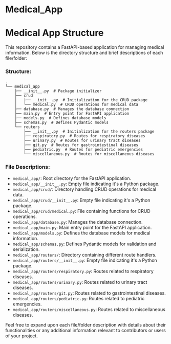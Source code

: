 # Medical_App

# Medical App Structure

This repository contains a FastAPI-based application for managing medical information. Below is the directory structure and brief descriptions of each file/folder:
### Structure:
```
.
└── medical_app
    ├── __init__.py  # Package initializer
    ├── crud
    │   ├── __init__.py  # Initialization for the CRUD package
    │   └── medical.py  # CRUD operations for medical data
    ├── database.py  # Manages the database connection
    ├── main.py  # Entry point for FastAPI application
    ├── models.py  # Defines database models
    ├── schemas.py  # Defines Pydantic models
    └── routers
        ├── __init__.py  # Initialization for the routers package
        ├── respiratory.py  # Routes for respiratory diseases
        ├── urinary.py  # Routes for urinary tract diseases
        ├── git.py  # Routes for gastrointestinal diseases
        ├── pediatric.py  # Routes for pediatric emergencies
        └── miscellaneous.py  # Routes for miscellaneous diseases
```
### File Descriptions:

- `medical_app/`: Root directory for the FastAPI application.
- `medical_app/__init__.py`: Empty file indicating it's a Python package.
- `medical_app/crud/`: Directory handling CRUD operations for medical data.
- `medical_app/crud/__init__.py`: Empty file indicating it's a Python package.
- `medical_app/crud/medical.py`: File containing functions for CRUD operations.
- `medical_app/database.py`: Manages the database connection.
- `medical_app/main.py`: Main entry point for the FastAPI application.
- `medical_app/models.py`: Defines the database models for medical information.
- `medical_app/schemas.py`: Defines Pydantic models for validation and serialization.
- `medical_app/routers/`: Directory containing different route handlers.
- `medical_app/routers/__init__.py`: Empty file indicating it's a Python package.
- `medical_app/routers/respiratory.py`: Routes related to respiratory diseases.
- `medical_app/routers/urinary.py`: Routes related to urinary tract diseases.
- `medical_app/routers/git.py`: Routes related to gastrointestinal diseases.
- `medical_app/routers/pediatric.py`: Routes related to pediatric emergencies.
- `medical_app/routers/miscellaneous.py`: Routes related to miscellaneous diseases.

Feel free to expand upon each file/folder description with details about their functionalities or any additional information relevant to contributors or users of your project.
